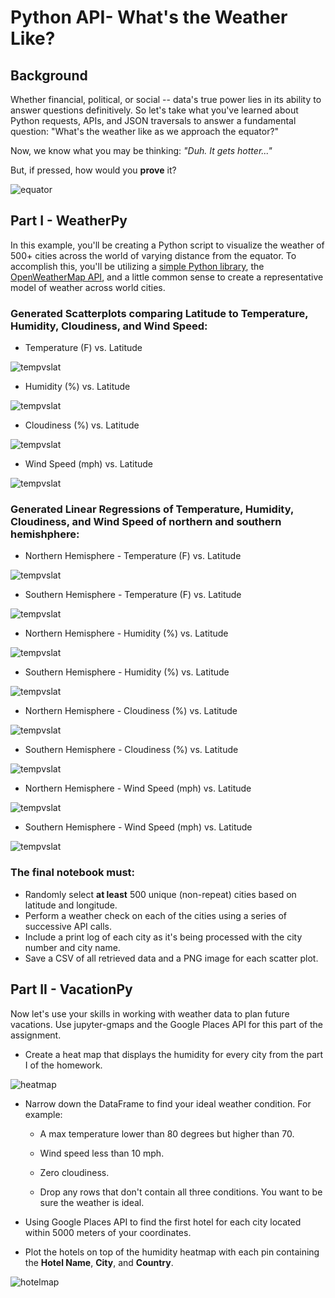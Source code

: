 # Python API- What's the Weather Like?

## Background

Whether financial, political, or social -- data's true power lies in its ability to answer questions definitively. So let's take what you've learned about Python requests, APIs, and JSON traversals to answer a fundamental question: "What's the weather like as we approach the equator?"

Now, we know what you may be thinking: _"Duh. It gets hotter..."_

But, if pressed, how would you **prove** it?

![equator](Images/equatorsign.png)

## Part I - WeatherPy

In this example, you'll be creating a Python script to visualize the weather of 500+ cities across the world of varying distance from the equator. To accomplish this, you'll be utilizing a [simple Python library](https://pypi.python.org/pypi/citipy), the [OpenWeatherMap API](https://openweathermap.org/api), and a little common sense to create a representative model of weather across world cities.

### Generated Scatterplots comparing Latitude to Temperature, Humidity, Cloudiness, and Wind Speed:

* Temperature (F) vs. Latitude

![tempvslat](Images/tempvslat.png)

* Humidity (%) vs. Latitude

![tempvslat](Images/humvslat.png)

* Cloudiness (%) vs. Latitude

![tempvslat](Images/cloudvslat.png)

* Wind Speed (mph) vs. Latitude

![tempvslat](Images/windvslat.png)

### Generated Linear Regressions of Temperature, Humidity, Cloudiness, and Wind Speed of northern and southern hemishphere:

* Northern Hemisphere - Temperature (F) vs. Latitude

![tempvslat](Images/nh_temp_v_lat.png)

* Southern Hemisphere - Temperature (F) vs. Latitude

![tempvslat](Images/sh_temp_v_lat.png)

* Northern Hemisphere - Humidity (%) vs. Latitude

![tempvslat](Images/nh_hum_v_lat.png)

* Southern Hemisphere - Humidity (%) vs. Latitude

![tempvslat](Images/sh_hum_v_lat.png)

* Northern Hemisphere - Cloudiness (%) vs. Latitude

![tempvslat](Images/nh_cloud_v_lat.png)

* Southern Hemisphere - Cloudiness (%) vs. Latitude

![tempvslat](Images/sh_cloud_v_lat.png)

* Northern Hemisphere - Wind Speed (mph) vs. Latitude

![tempvslat](Images/nh_wind_v_lat.png)

* Southern Hemisphere - Wind Speed (mph) vs. Latitude

![tempvslat](Images/sh_wind_v_lat.png)

### The final notebook must:

* Randomly select **at least** 500 unique (non-repeat) cities based on latitude and longitude.
* Perform a weather check on each of the cities using a series of successive API calls.
* Include a print log of each city as it's being processed with the city number and city name.
* Save a CSV of all retrieved data and a PNG image for each scatter plot.

## Part II - VacationPy

Now let's use your skills in working with weather data to plan future vacations. Use jupyter-gmaps and the Google Places API for this part of the assignment.

* Create a heat map that displays the humidity for every city from the part I of the homework.

![heatmap](Images/heatmap.png)

* Narrow down the DataFrame to find your ideal weather condition. For example:

  * A max temperature lower than 80 degrees but higher than 70.

  * Wind speed less than 10 mph.

  * Zero cloudiness.

  * Drop any rows that don't contain all three conditions. You want to be sure the weather is ideal.

* Using Google Places API to find the first hotel for each city located within 5000 meters of your coordinates.

* Plot the hotels on top of the humidity heatmap with each pin containing the **Hotel Name**, **City**, and **Country**.

![hotelmap](Images/hotel_map.png)